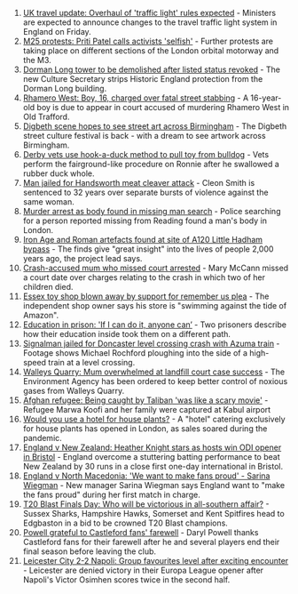 1. [UK travel update: Overhaul of 'traffic light' rules expected](https://www.bbc.co.uk/news/uk-58591550?at_medium=RSS&at_campaign=KARANGA) - Ministers are expected to announce changes to the travel traffic light system in England on Friday.
2. [M25 protests: Priti Patel calls activists 'selfish'](https://www.bbc.co.uk/news/uk-england-beds-bucks-herts-58594651?at_medium=RSS&at_campaign=KARANGA) - Further protests are taking place on different sections of the London orbital motorway and the M3.
3. [Dorman Long tower to be demolished after listed status revoked](https://www.bbc.co.uk/news/uk-england-tees-58593615?at_medium=RSS&at_campaign=KARANGA) - The new Culture Secretary strips Historic England protection from the Dorman Long building.
4. [Rhamero West: Boy, 16, charged over fatal street stabbing](https://www.bbc.co.uk/news/uk-england-manchester-58595930?at_medium=RSS&at_campaign=KARANGA) - A 16-year-old boy is due to appear in court accused of murdering Rhamero West in Old Trafford.
5. [Digbeth scene hopes to see street art across Birmingham](https://www.bbc.co.uk/news/uk-england-birmingham-58584194?at_medium=RSS&at_campaign=KARANGA) - The Digbeth street culture festival is back - with a dream to see artwork across Birmingham.
6. [Derby vets use hook-a-duck method to pull toy from bulldog](https://www.bbc.co.uk/news/uk-england-derbyshire-58587116?at_medium=RSS&at_campaign=KARANGA) - Vets perform the fairground-like procedure on Ronnie after he swallowed a rubber duck whole.
7. [Man jailed for Handsworth meat cleaver attack](https://www.bbc.co.uk/news/uk-england-birmingham-58591405?at_medium=RSS&at_campaign=KARANGA) - Cleon Smith is sentenced to 32 years over separate bursts of violence against the same woman.
8. [Murder arrest as body found in missing man search](https://www.bbc.co.uk/news/uk-england-berkshire-58593410?at_medium=RSS&at_campaign=KARANGA) - Police searching for a person reported missing from Reading found a man's body in London.
9. [Iron Age and Roman artefacts found at site of A120 Little Hadham bypass](https://www.bbc.co.uk/news/uk-england-beds-bucks-herts-58584488?at_medium=RSS&at_campaign=KARANGA) - The finds give "great insight" into the lives of people 2,000 years ago, the project lead says.
10. [Crash-accused mum who missed court arrested](https://www.bbc.co.uk/news/uk-england-beds-bucks-herts-58589097?at_medium=RSS&at_campaign=KARANGA) - Mary McCann missed a court date over charges relating to the crash in which two of her children died.
11. [Essex toy shop blown away by support for remember us plea](https://www.bbc.co.uk/news/uk-england-essex-58589369?at_medium=RSS&at_campaign=KARANGA) - The independent shop owner says his store is "swimming against the tide of Amazon".
12. [Education in prison: 'If I can do it, anyone can’](https://www.bbc.co.uk/news/education-58589519?at_medium=RSS&at_campaign=KARANGA) - Two prisoners describe how their education inside took them on a different path.
13. [Signalman jailed for Doncaster level crossing crash with Azuma train](https://www.bbc.co.uk/news/uk-england-south-yorkshire-58587307?at_medium=RSS&at_campaign=KARANGA) - Footage shows Michael Rochford ploughing into the side of a high-speed train at a level crossing.
14. [Walleys Quarry: Mum overwhelmed at landfill court case success](https://www.bbc.co.uk/news/uk-england-stoke-staffordshire-58589631?at_medium=RSS&at_campaign=KARANGA) - The Environment Agency has been ordered to keep better control of noxious gases from Walleys Quarry.
15. [Afghan refugee: Being caught by Taliban 'was like a scary movie'](https://www.bbc.co.uk/news/uk-england-58576104?at_medium=RSS&at_campaign=KARANGA) - Refugee Marwa Koofi and her family were captured at Kabul airport
16. [Would you use a hotel for house plants?](https://www.bbc.co.uk/news/uk-england-london-58575510?at_medium=RSS&at_campaign=KARANGA) - A "hotel" catering exclusively for house plants has opened in London, as sales soared during the pandemic.
17. [England v New Zealand: Heather Knight stars as hosts win ODI opener in Bristol](https://www.bbc.co.uk/sport/cricket/58588012?at_medium=RSS&at_campaign=KARANGA) - England overcome a stuttering batting performance to beat New Zealand by 30 runs in a close first one-day international in Bristol.
18. [England v North Macedonia: 'We want to make fans proud' - Sarina Wiegman](https://www.bbc.co.uk/sport/football/58547106?at_medium=RSS&at_campaign=KARANGA) - New manager Sarina Wiegman says England want to "make the fans proud" during her first match in charge.
19. [T20 Blast Finals Day: Who will be victorious in all-southern affair?](https://www.bbc.co.uk/sport/cricket/58557452?at_medium=RSS&at_campaign=KARANGA) - Sussex Sharks, Hampshire Hawks, Somerset and Kent Spitfires head to Edgbaston in a bid to be crowned T20 Blast champions.
20. [Powell grateful to Castleford fans' farewell](https://www.bbc.co.uk/sport/rugby-league/58591143?at_medium=RSS&at_campaign=KARANGA) - Daryl Powell thanks Castleford fans for their farewell after he and several players end their final season before leaving the club.
21. [Leicester City 2-2 Napoli: Group favourites level after exciting encounter](https://www.bbc.co.uk/sport/football/58519071?at_medium=RSS&at_campaign=KARANGA) - Leicester are denied victory in their Europa League opener after Napoli's Victor Osimhen scores twice in the second half.

